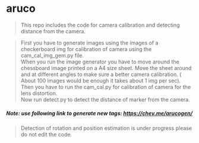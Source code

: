 # aruco

>This repo includes the code for camera calibration and detecting distance from the camera.  

> First you have to generate images using the images of a checkerboard img for calibration of camera using the cam_cal_img_gem.py file.  
> When you run the image generator you have to move around the chessboard image printed on a A4 size sheet. Move the sheet around and at different angles to make sure a better camera calibration. ( About 100 images would be enough it takes about 1 img per sec).  
> Then you have to run the cam_cal.py for calibration of camera for the lens distortion.  
> Now run detect.py to detect the distance of marker from the camera.
##### Note: use following link to generate new tags: https://chev.me/arucogen/











> Detection of rotation and position estimation is under progress please do not edit the code.
